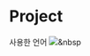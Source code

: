# Project

사용한 언어 <a href="https://www.anaconda.com/"><img src="https://img.shields.io/badge/Python-informatianal?style=flat-square&logo=#3776AB&logoColor=white&link=내링크"/></a>&nbsp
